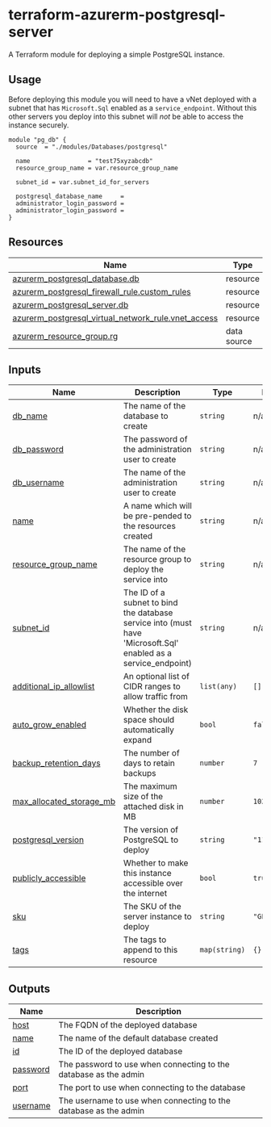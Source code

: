 # terraform-azurerm-postgresql-server

A Terraform module for deploying a simple PostgreSQL instance.

## Usage

Before deploying this module you will need to have a vNet deployed with a subnet that has `Microsoft.Sql` enabled as a `service_endpoint`.  Without this other servers you deploy into this subnet will _not_ be able to access the instance securely.

```hcl
module "pg_db" {
  source  = "./modules/Databases/postgresql"

  name                = "test75xyzabcdb"
  resource_group_name = var.resource_group_name

  subnet_id = var.subnet_id_for_servers

  postgresql_database_name     = 
  administrator_login_password = 
  administrator_login_password = 
}
```

## Resources

| Name | Type |
|------|------|
| [azurerm_postgresql_database.db](https://registry.terraform.io/providers/hashicorp/azurerm/latest/docs/resources/postgresql_database) | resource |
| [azurerm_postgresql_firewall_rule.custom_rules](https://registry.terraform.io/providers/hashicorp/azurerm/latest/docs/resources/postgresql_firewall_rule) | resource |
| [azurerm_postgresql_server.db](https://registry.terraform.io/providers/hashicorp/azurerm/latest/docs/resources/postgresql_server) | resource |
| [azurerm_postgresql_virtual_network_rule.vnet_access](https://registry.terraform.io/providers/hashicorp/azurerm/latest/docs/resources/postgresql_virtual_network_rule) | resource |
| [azurerm_resource_group.rg](https://registry.terraform.io/providers/hashicorp/azurerm/latest/docs/data-sources/resource_group) | data source |

## Inputs

| Name | Description | Type | Default | Required |
|------|-------------|------|---------|:--------:|
| <a name="input_db_name"></a> [db\_name](#input\_db\_name) | The name of the database to create | `string` | n/a | yes |
| <a name="input_db_password"></a> [db\_password](#input\_db\_password) | The password of the administration user to create | `string` | n/a | yes |
| <a name="input_db_username"></a> [db\_username](#input\_db\_username) | The name of the administration user to create | `string` | n/a | yes |
| <a name="input_name"></a> [name](#input\_name) | A name which will be pre-pended to the resources created | `string` | n/a | yes |
| <a name="input_resource_group_name"></a> [resource\_group\_name](#input\_resource\_group\_name) | The name of the resource group to deploy the service into | `string` | n/a | yes |
| <a name="input_subnet_id"></a> [subnet\_id](#input\_subnet\_id) | The ID of a subnet to bind the database service into (must have 'Microsoft.Sql' enabled as a service\_endpoint) | `string` | n/a | yes |
| <a name="input_additional_ip_allowlist"></a> [additional\_ip\_allowlist](#input\_additional\_ip\_allowlist) | An optional list of CIDR ranges to allow traffic from | `list(any)` | `[]` | no |
| <a name="input_auto_grow_enabled"></a> [auto\_grow\_enabled](#input\_auto\_grow\_enabled) | Whether the disk space should automatically expand | `bool` | `false` | no |
| <a name="input_backup_retention_days"></a> [backup\_retention\_days](#input\_backup\_retention\_days) | The number of days to retain backups | `number` | `7` | no |
| <a name="input_max_allocated_storage_mb"></a> [max\_allocated\_storage\_mb](#input\_max\_allocated\_storage\_mb) | The maximum size of the attached disk in MB | `number` | `10240` | no |
| <a name="input_postgresql_version"></a> [postgresql\_version](#input\_postgresql\_version) | The version of PostgreSQL to deploy | `string` | `"11"` | no |
| <a name="input_publicly_accessible"></a> [publicly\_accessible](#input\_publicly\_accessible) | Whether to make this instance accessible over the internet | `bool` | `true` | no |
| <a name="input_sku"></a> [sku](#input\_sku) | The SKU of the server instance to deploy | `string` | `"GP_Gen5_2"` | no |
| <a name="input_tags"></a> [tags](#input\_tags) | The tags to append to this resource | `map(string)` | `{}` | no |

## Outputs

| Name | Description |
|------|-------------|
| <a name="output_db_host"></a> [host](#output\_host) | The FQDN of the deployed database |
| <a name="output_db_name"></a> [name](#output\_name) | The name of the default database created |
| <a name="output_db_id"></a> [id](#output\_id) | The ID of the deployed database |
| <a name="output_db_password"></a> [password](#output\_password) | The password to use when connecting to the database as the admin |
| <a name="output_db_port"></a> [port](#output\_port) | The port to use when connecting to the database |
| <a name="output_db_username"></a> [username](#output\_username) | The username to use when connecting to the database as the admin |